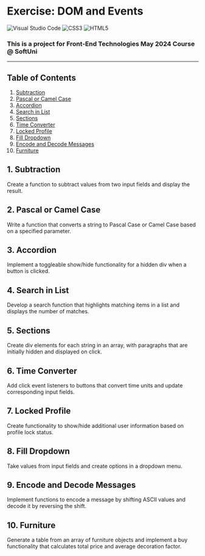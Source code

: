 # Exercise: DOM and Events
![Visual Studio Code](https://img.shields.io/badge/Visual_Studio_Code-0078D4?style=for-the-badge&logo=visual%20studio%20code&logoColor=white)
![CSS3](https://img.shields.io/badge/CSS3-1572B6?style=for-the-badge&logo=css3&logoColor=white)
![HTML5](https://img.shields.io/badge/HTML5-E34F26?style=for-the-badge&logo=html5&logoColor=white)

### This is a project for Front-End Technologies May 2024 Course @ SoftUni
---

## Table of Contents
1. [Subtraction](#1-subtraction)
2. [Pascal or Camel Case](#2-pascal-or-camel-case)
3. [Accordion](#3-accordion)
4. [Search in List](#4-search-in-list)
5. [Sections](#5-sections)
6. [Time Converter](#6-time-converter)
7. [Locked Profile](#7-locked-profile)
8. [Fill Dropdown](#8-fill-dropdown)
9. [Encode and Decode Messages](#9-encode-and-decode-messages)
10. [Furniture](#10-furniture)

## 1. Subtraction
Create a function to subtract values from two input fields and display the result.

## 2. Pascal or Camel Case
Write a function that converts a string to Pascal Case or Camel Case based on a specified parameter.

## 3. Accordion
Implement a toggleable show/hide functionality for a hidden div when a button is clicked.

## 4. Search in List
Develop a search function that highlights matching items in a list and displays the number of matches.

## 5. Sections
Create div elements for each string in an array, with paragraphs that are initially hidden and displayed on click.

## 6. Time Converter
Add click event listeners to buttons that convert time units and update corresponding input fields.

## 7. Locked Profile
Create functionality to show/hide additional user information based on profile lock status.

## 8. Fill Dropdown
Take values from input fields and create options in a dropdown menu.

## 9. Encode and Decode Messages
Implement functions to encode a message by shifting ASCII values and decode it by reversing the shift.

## 10. Furniture
Generate a table from an array of furniture objects and implement a buy functionality that calculates total price and average decoration factor.

